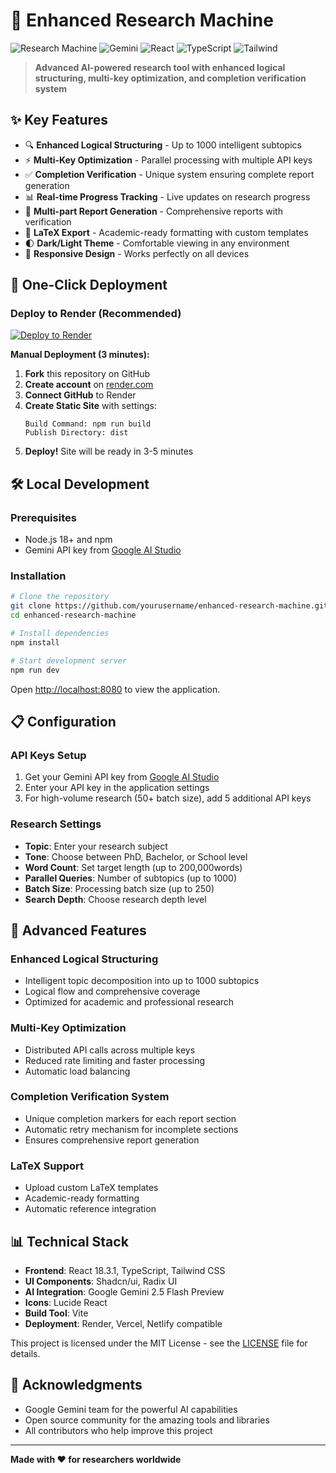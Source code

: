 # 🧠 Enhanced Research Machine

![Research Machine](https://img.shields.io/badge/Research-Machine-purple)
![Gemini](https://img.shields.io/badge/Powered%20by-Gemini%202.5%20Flash-blue)
![React](https://img.shields.io/badge/React-18.3.1-61DAFB?logo=react)
![TypeScript](https://img.shields.io/badge/TypeScript-5.0-3178C6?logo=typescript)
![Tailwind](https://img.shields.io/badge/Tailwind-CSS-38B2AC?logo=tailwind-css)

> **Advanced AI-powered research tool with enhanced logical structuring, multi-key optimization, and completion verification system**

## ✨ Key Features

- 🔍 **Enhanced Logical Structuring** - Up to 1000 intelligent subtopics
- ⚡ **Multi-Key Optimization** - Parallel processing with multiple API keys
- ✅ **Completion Verification** - Unique system ensuring complete report generation
- 📊 **Real-time Progress Tracking** - Live updates on research progress
- 📝 **Multi-part Report Generation** - Comprehensive reports with verification
- 📄 **LaTeX Export** - Academic-ready formatting with custom templates
- 🌓 **Dark/Light Theme** - Comfortable viewing in any environment
- 📱 **Responsive Design** - Works perfectly on all devices

## 🚀 One-Click Deployment

### Deploy to Render (Recommended)

[![Deploy to Render](https://render.com/images/deploy-to-render-button.svg)](https://render.com/deploy?repo=https://github.com/perricheno/gemini-research)

**Manual Deployment (3 minutes):**

1. **Fork** this repository on GitHub
2. **Create account** on [render.com](https://render.com)
3. **Connect GitHub** to Render
4. **Create Static Site** with settings:
   ```
   Build Command: npm run build
   Publish Directory: dist
   ```
5. **Deploy!** Site will be ready in 3-5 minutes

## 🛠️ Local Development

### Prerequisites

- Node.js 18+ and npm
- Gemini API key from [Google AI Studio](https://makersuite.google.com/app/apikey)

### Installation

```bash
# Clone the repository
git clone https://github.com/yourusername/enhanced-research-machine.git
cd enhanced-research-machine

# Install dependencies
npm install

# Start development server
npm run dev
```

Open [http://localhost:8080](http://localhost:8080) to view the application.

## 📋 Configuration

### API Keys Setup

1. Get your Gemini API key from [Google AI Studio](https://makersuite.google.com/app/apikey)
2. Enter your API key in the application settings
3. For high-volume research (50+ batch size), add 5 additional API keys

### Research Settings

- **Topic**: Enter your research subject
- **Tone**: Choose between PhD, Bachelor, or School level
- **Word Count**: Set target length (up to 200,000words)
- **Parallel Queries**: Number of subtopics (up to 1000)
- **Batch Size**: Processing batch size (up to 250)
- **Search Depth**: Choose research depth level

## 🔧 Advanced Features

### Enhanced Logical Structuring

- Intelligent topic decomposition into up to 1000 subtopics
- Logical flow and comprehensive coverage
- Optimized for academic and professional research

### Multi-Key Optimization

- Distributed API calls across multiple keys
- Reduced rate limiting and faster processing
- Automatic load balancing

### Completion Verification System

- Unique completion markers for each report section
- Automatic retry mechanism for incomplete sections
- Ensures comprehensive report generation

### LaTeX Support

- Upload custom LaTeX templates
- Academic-ready formatting
- Automatic reference integration

## 📊 Technical Stack

- **Frontend**: React 18.3.1, TypeScript, Tailwind CSS
- **UI Components**: Shadcn/ui, Radix UI
- **AI Integration**: Google Gemini 2.5 Flash Preview
- **Icons**: Lucide React
- **Build Tool**: Vite
- **Deployment**: Render, Vercel, Netlify compatible

This project is licensed under the MIT License - see the [LICENSE](LICENSE) file for details.

## 🙏 Acknowledgments

- Google Gemini team for the powerful AI capabilities
- Open source community for the amazing tools and libraries
- All contributors who help improve this project

---

**Made with ❤️ for researchers worldwide**
